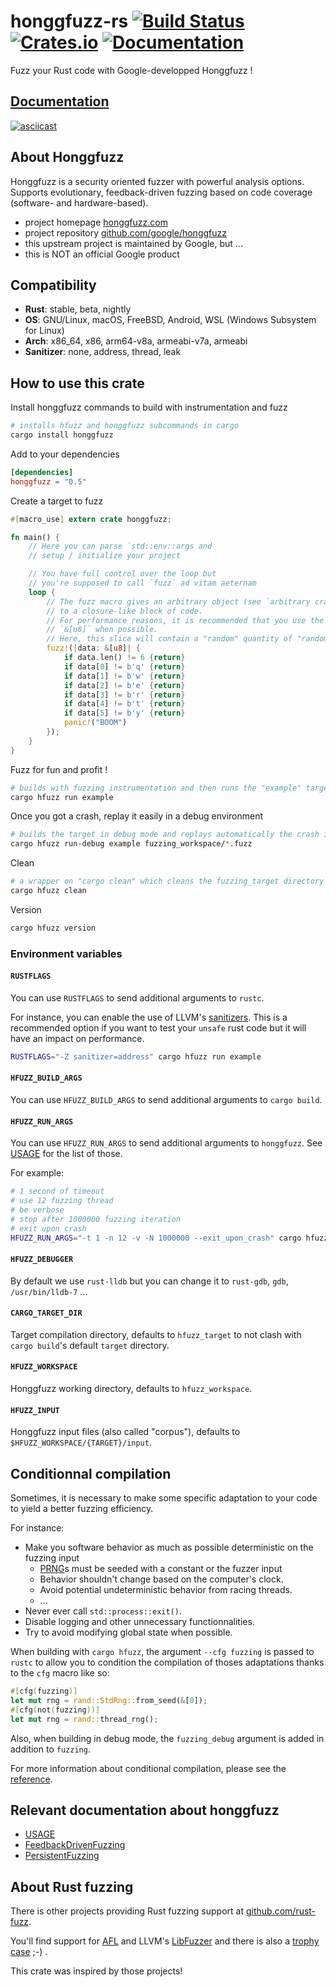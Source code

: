 # honggfuzz-rs [![Build Status][travis-img]][travis] [![Crates.io][crates-img]][crates] [![Documentation][docs-img]][docs]

[travis-img]:   https://travis-ci.org/rust-fuzz/honggfuzz-rs.svg?branch=master
[travis]:       https://travis-ci.org/rust-fuzz/honggfuzz-rs
[crates-img]:   https://img.shields.io/crates/v/honggfuzz.svg
[crates]:       https://crates.io/crates/honggfuzz
[docs-img]:     https://docs.rs/honggfuzz/badge.svg
[docs]:         https://docs.rs/honggfuzz

Fuzz your Rust code with Google-developped Honggfuzz !

## [Documentation](https://docs.rs/honggfuzz)

[![asciicast](https://asciinema.org/a/43MLo5Xl8ukHxgwDLArKqS9xc.png)](https://asciinema.org/a/43MLo5Xl8ukHxgwDLArKqS9xc)

## About Honggfuzz

Honggfuzz is a security oriented fuzzer with powerful analysis options. Supports evolutionary, feedback-driven fuzzing based on code coverage (software- and hardware-based).

* project homepage [honggfuzz.com](http://honggfuzz.com/)
* project repository [github.com/google/honggfuzz](https://github.com/google/honggfuzz)
* this upstream project is maintained by Google, but ...
* this is NOT an official Google product

## Compatibility

* __Rust__: stable, beta, nightly
* __OS__: GNU/Linux, macOS, FreeBSD, Android, WSL (Windows Subsystem for Linux)
* __Arch__: x86_64, x86, arm64-v8a, armeabi-v7a, armeabi
* __Sanitizer__: none, address, thread, leak 

## How to use this crate

Install honggfuzz commands to build with instrumentation and fuzz

```sh
# installs hfuzz and honggfuzz subcommands in cargo
cargo install honggfuzz
```

Add to your dependencies

```toml
[dependencies]
honggfuzz = "0.5"
```

Create a target to fuzz

```rust
#[macro_use] extern crate honggfuzz;

fn main() {
    // Here you can parse `std::env::args and 
    // setup / initialize your project

    // You have full control over the loop but
    // you're supposed to call `fuzz` ad vitam aeternam
    loop {
        // The fuzz macro gives an arbitrary object (see `arbitrary crate`)
        // to a closure-like block of code.
        // For performance reasons, it is recommended that you use the native type
        // `&[u8]` when possible.
        // Here, this slice will contain a "random" quantity of "random" data.
        fuzz!(|data: &[u8]| {
            if data.len() != 6 {return}
            if data[0] != b'q' {return}
            if data[1] != b'w' {return}
            if data[2] != b'e' {return}
            if data[3] != b'r' {return}
            if data[4] != b't' {return}
            if data[5] != b'y' {return}
            panic!("BOOM")
        });
    }
}

```

Fuzz for fun and profit !

```sh
# builds with fuzzing instrumentation and then runs the "example" target
cargo hfuzz run example
```

Once you got a crash, replay it easily in a debug environment

```sh
# builds the target in debug mode and replays automatically the crash in rust-lldb
cargo hfuzz run-debug example fuzzing_workspace/*.fuzz
```

Clean

```sh
# a wrapper on "cargo clean" which cleans the fuzzing_target directory
cargo hfuzz clean 
```

Version

```sh
cargo hfuzz version
```

### Environment variables

#### `RUSTFLAGS`

You can use `RUSTFLAGS` to send additional arguments to `rustc`.

For instance, you can enable the use of LLVM's [sanitizers](https://github.com/japaric/rust-san).
This is a recommended option if you want to test your `unsafe` rust code but it will have an impact on performance.

```sh
RUSTFLAGS="-Z sanitizer=address" cargo hfuzz run example
```

#### `HFUZZ_BUILD_ARGS`

You can use `HFUZZ_BUILD_ARGS` to send additional arguments to `cargo build`.

#### `HFUZZ_RUN_ARGS`

You can use `HFUZZ_RUN_ARGS` to send additional arguments to `honggfuzz`.
See [USAGE](https://github.com/google/honggfuzz/blob/master/docs/USAGE.md) for the list of those.

For example:

```sh
# 1 second of timeout
# use 12 fuzzing thread
# be verbose
# stop after 1000000 fuzzing iteration
# exit upon crash
HFUZZ_RUN_ARGS="-t 1 -n 12 -v -N 1000000 --exit_upon_crash" cargo hfuzz run example
```

#### `HFUZZ_DEBUGGER`

By default we use `rust-lldb` but you can change it to `rust-gdb`, `gdb`, `/usr/bin/lldb-7` ...

#### `CARGO_TARGET_DIR`

Target compilation directory, defaults to `hfuzz_target` to not clash with `cargo build`'s default `target` directory.

#### `HFUZZ_WORKSPACE`

Honggfuzz working directory, defaults to `hfuzz_workspace`.

#### `HFUZZ_INPUT`

Honggfuzz input files (also called "corpus"), defaults to `$HFUZZ_WORKSPACE/{TARGET}/input`.

## Conditionnal compilation

Sometimes, it is necessary to make some specific adaptation to your code to yield a better fuzzing efficiency.

For instance:
- Make you software behavior as much as possible deterministic on the fuzzing input
  - [PRNG](https://en.wikipedia.org/wiki/Pseudorandom_number_generator)s must be seeded with a constant or the fuzzer input
  - Behavior shouldn't change based on the computer's clock.
  - Avoid potential undeterministic behavior from racing threads.
  - ...
- Never ever call `std::process::exit()`.
- Disable logging and other unnecessary functionnalities.
- Try to avoid modifying global state when possible.


When building with `cargo hfuzz`, the argument `--cfg fuzzing` is passed to `rustc` to allow you to condition the compilation of thoses adaptations thanks to the `cfg` macro like so:

```rust
#[cfg(fuzzing)]
let mut rng = rand::StdRng::from_seed(&[0]);
#[cfg(not(fuzzing))]
let mut rng = rand::thread_rng();
```

Also, when building in debug mode, the `fuzzing_debug` argument is added in addition to `fuzzing`.

For more information about conditional compilation, please see the [reference](https://doc.rust-lang.org/reference/attributes.html#conditional-compilation).

## Relevant documentation about honggfuzz
* [USAGE](https://github.com/google/honggfuzz/blob/master/docs/USAGE.md)
* [FeedbackDrivenFuzzing](https://github.com/google/honggfuzz/blob/master/docs/FeedbackDrivenFuzzing.md)
* [PersistentFuzzing](https://github.com/google/honggfuzz/blob/master/docs/PersistentFuzzing.md)

## About Rust fuzzing
 
There is other projects providing Rust fuzzing support at [github.com/rust-fuzz](https://github.com/rust-fuzz). 
 
You'll find support for [AFL](https://github.com/rust-fuzz/afl.rs) and LLVM's [LibFuzzer](https://github.com/rust-fuzz/cargo-fuzz) and there is also a [trophy case](https://github.com/rust-fuzz/trophy-case) ;-) .

This crate was inspired by those projects!
